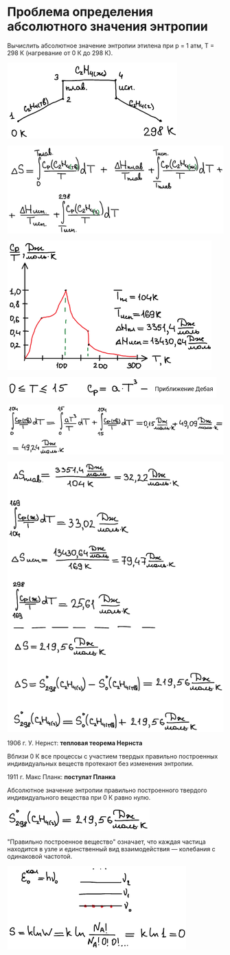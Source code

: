 # Проблема определения абсолютного значения энтропии

Вычислить абсолютное значение энтропии этилена при p = 1 атм, T = 298 К \(нагревание от 0 К до 298 К\).

![](../images/fh/problema-opredeleniya/problema-opredeleniya-absolyutnogo-znacheniya-ehntropii_clip_image001.png)

![](../images/fh/problema-opredeleniya/problema-opredeleniya-absolyutnogo-znacheniya-ehntropii_clip_image001_0000.png)

![](../images/fh/problema-opredeleniya/problema-opredeleniya-absolyutnogo-znacheniya-ehntropii_clip_image001_0001.png)

![](../images/fh/problema-opredeleniya/problema-opredeleniya-absolyutnogo-znacheniya-ehntropii_clip_image001_0002.png)

![](../images/fh/problema-opredeleniya/problema-opredeleniya-absolyutnogo-znacheniya-ehntropii_clip_image001_0004.png)

![](../images/fh/problema-opredeleniya/problema-opredeleniya-absolyutnogo-znacheniya-ehntropii_clip_image001_0005.png)

1906 г. У. Нернст: **тепловая теорема Нернста**

Вблизи 0 К все процессы с участием твердых правильно построенных индивидуальных веществ протекают без изменения энтропии.

1911 г. Макс Планк: **постулат Планка**

Абсолютное значение энтропии правильно построенного твердого индивидуального вещества при 0 К равно нулю.

![](../images/fh/problema-opredeleniya/problema-opredeleniya-absolyutnogo-znacheniya-ehntropii_clip_image001_0006.png)

"Правильно построенное вещество" означает, что каждая частица находится в узле и единственный вид взаимодействия — колебания с одинаковой частотой.

![](../images/fh/problema-opredeleniya/problema-opredeleniya-absolyutnogo-znacheniya-ehntropii_clip_image001_0007.png)

